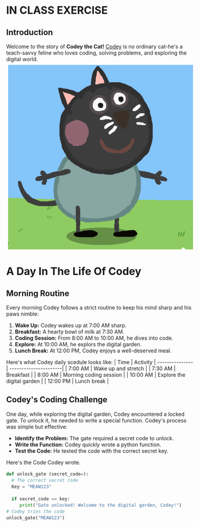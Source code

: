# IN CLASS EXERCISE
## Introduction 
Welcome to the story of **Codey the Cat!** [Codey](https://github.com/adamacadamy/tutorialDocuments/blob/main/markdown_lessons/code-challenges/images/codey_the_cat.png?raw=true) is no ordinary cat-he's a teach-savvy feline who loves coding, solving problems, and exploring the digital world.
![codey](https://github.com/adamacadamy/tutorialDocuments/blob/main/markdown_lessons/code-challenges/images/codey_the_cat.png?raw=true)

# A Day In The Life Of Codey 
## Morning Routine
Every morning Codey follows a strict routine to keep his mind sharp and his paws nimble:

1. **Wake Up:** Codey wakes up at 7:00 AM sharp.
2. **Breakfast:** A hearty bowl of milk at 7:30 AM.
3. **Coding Session:** From 8:00 AM to 10:00 AM, he dives into code.
4. **Explore:** At 10:00 AM, he explors the digital garden.
5. **Lunch Break:** At 12:00 PM, Codey enjoys a well-deserved meal.

Here's what Codey daily scedule looks like:
|   Time           |   Activity                    |
---------------| ----------------------|
|      7:00 AM         |     Wake up and stretch                  |
|         7:30 AM      |           Breakfast           |
|     8:00 AM         |         Morning coding session              |
|       10:00 AM         |             Explore the digital garden          |
|     12:00 PM           |      Lunch break                 |

## Codey's Coding Challenge
One day, while exploring the digital garden, Codey encountered a locked gate. To unlock it,
he needed to write a special function. Codey's process was simple but effective: 

- **Identify the Problem:** The gate required a secret code to unlock.
- **Write the Function:** Codey quickly wrote a python function.
- **Test the Code:** He tested the code with the correct secret key.


Here's the Code Codey wrote. 

```python
def unlock_gate (secret_code=):
  # The correct secret code
  Key = "MEAW123"

  if secret_code == key:
     print("Gate unlocked! Welcome to the digital garden, Codey!")
# Codey tries the code
unlock_gate("MEAW123")
```  